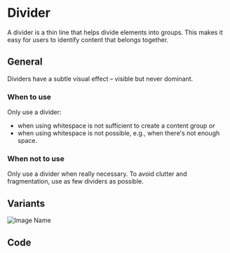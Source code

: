 # Divider

A divider is a thin line that helps divide elements into groups. This makes it easy for users to identify content that belongs together.

## General

Dividers have a subtle visual effect – visible but never dominant.

### When to use

Only use a divider:

*	when using whitespace is not sufficient to create a content group or
*	when using whitespace is not possible, e.g., when there's not enough space.


### When not to use

Only use a divider when really necessary. To avoid clutter and fragmentation, use as few dividers as possible.


## Variants

![Image Name](/assets/3_components/divider/divider.png)


## Code

